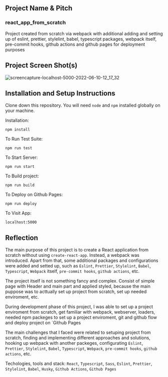 ## Project Name & Pitch

### react_app_from_scratch

Project created from scratch via webpack with additional adding and setting up of eslint, prettier, stylelint, babel, typescript packages, webpack itself, pre-commit hooks, github actions and github pages for deployment purposes

## Project Screen Shot(s)

![screencapture-localhost-5000-2022-06-10-12_17_32](https://user-images.githubusercontent.com/61331410/173034459-e8dc9111-4a7a-406f-8996-c5b36f47ba38.png)

## Installation and Setup Instructions

Clone down this repository. You will need `node` and `npm` installed globally on your machine.  

Installation:

`npm install`  

To Run Test Suite:  

`npm run test`  

To Start Server:

`npm run start`  

To Build project:

`npm run build` 

To Deploy on Github Pages:

`npm run deploy` 

To Visit App:

`localhost:5000`  

## Reflection

The main purpose of this project is to create a React application from scratch without using `create-react-app`. Instead, a webpack was introduced. Apart from that, some additional packages and configurations were added and setted up, such as `Eslint`, `Prettier`, `Stylelint`, `Babel`, `Typescript`, `Webpack` itself, `pre-commit hooks`, `github actions`, etc.

The project itself is not something fancy and complex. Consist of simple page with Header and main part and applied styled, because the main puppose was to acttually set up project from scratch, set up needed enviroment, etc.

During development phase of this project, I was able to set up a project enviroment from scratch, get familiar with webpack, webserver, loaders, needed npm packeges to set up a project enviroment, git and github flow and deploy project on `Github Pages

The main challenges that I faced were related to setuping project from scratch, finding and implementing different approaches and solutions, hooking up webpack with another packeges, configurating `Eslint`, `Prettier`, `Stylelint`, `Babel`, `Typescript`, `Webpack`,  `pre-commit hooks`, `github actions`, etc.

Techologies, tools and stack: `React`, `Typescript`, `Sass`, `Eslint`, `Prettier`, `Stylelint`, `Babel`, `Husky`, `Github Actions`, `Github Pages`
